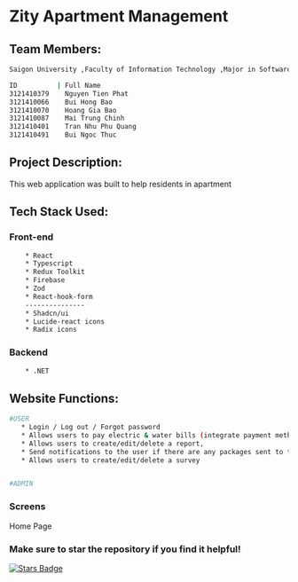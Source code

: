 # Zity Apartment Management

## Team Members:

```bash
Saigon University ,Faculty of Information Technology ,Major in Software Engineering

ID          | Full Name
3121410379    Nguyen Tien Phat
3121410066    Bui Hong Bao
3121410070    Hoang Gia Bao
3121410087    Mai Trung Chinh
3121410401    Tran Nhu Phu Quang
3121410491    Bui Ngoc Thuc

```

## Project Description:

This web application was built to help residents in apartment

## Tech Stack Used:

### Front-end
```bash
    * React
    * Typescript
    * Redux Toolkit
    * Firebase
    * Zod
    * React-hook-form
    ---------------
    * Shadcn/ui
    * Lucide-react icons
    * Radix icons
```
### Backend
```bash
    * .NET
```

## Website Functions:

```bash
#USER
   * Login / Log out / Forgot password
   * Allows users to pay electric & water bills (integrate payment method with Momo, VNPay),
   * Allows users to create/edit/delete a report,
   * Send notifications to the user if there are any packages sent to them.
   * Allows users to create/edit/delete a survey 


#ADMIN
```

### Screens

Home Page

### Make sure to star the repository if you find it helpful!

<a href="https://github.com/BuiBao3103/ZiTy/graphs/contributors"><img src="https://img.shields.io/github/stars/BuiBao3103/Zity?color=yellow" alt="Stars Badge"/></a>
